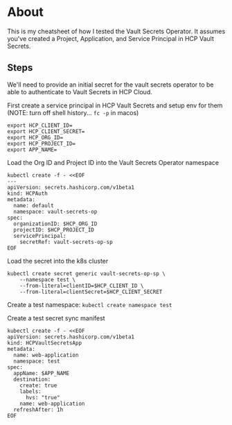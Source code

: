 # About
This is my cheatsheet of how I tested the Vault Secrets Operator.  It assumes you've created a Project, Application, and Service Principal in HCP Vault Secrets.

## Steps
We'll need to provide an initial secret for the vault secrets operator to be able to authenticate to Vault Secrets in HCP Cloud.

First create a service principal in HCP Vault Secrets and setup env for them (NOTE: turn off shell history... `fc -p` in macos)
```
export HCP_CLIENT_ID=
export HCP_CLIENT_SECRET=
export HCP_ORG_ID=
export HCP_PROJECT_ID=
export APP_NAME=
```

Load the Org ID and Project ID into the Vault Secrets Operator namespace
```
kubectl create -f - <<EOF
---
apiVersion: secrets.hashicorp.com/v1beta1
kind: HCPAuth
metadata:
  name: default
  namespace: vault-secrets-op
spec:
  organizationID: $HCP_ORG_ID
  projectID: $HCP_PROJECT_ID
  servicePrincipal:
    secretRef: vault-secrets-op-sp
EOF
```

Load the secret into the k8s cluster
```
kubectl create secret generic vault-secrets-op-sp \
    --namespace test \
    --from-literal=clientID=$HCP_CLIENT_ID \
    --from-literal=clientSecret=$HCP_CLIENT_SECRET
```

Create a test namespace: `kubectl create namespace test`

Create a test secret sync manifest
```
kubectl create -f - <<EOF
apiVersion: secrets.hashicorp.com/v1beta1
kind: HCPVaultSecretsApp
metadata:
  name: web-application
  namespace: test
spec:
  appName: $APP_NAME
  destination:
    create: true
    labels:
      hvs: "true"
    name: web-application
  refreshAfter: 1h
EOF

```